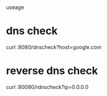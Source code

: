 useage

# dns check
curl :8080/dnscheck?host=google.com

# reverse dns check
curl :80080/rdnscheck?ip=0.0.0.0
